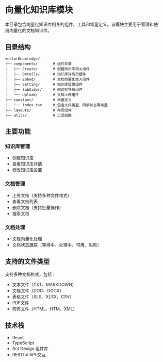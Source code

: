 # 向量化知识库模块

本目录包含向量化知识库相关的组件、工具和常量定义。该模块主要用于管理和使用向量化的文档知识库。

## 目录结构

```
vectorKnowledge/
├── components/       # 组件目录
│   ├── Create/       # 创建知识库相关组件
│   ├── Details/      # 知识库详情页组件
│   ├── Embed/        # 文档向量化嵌入组件
│   ├── Setting/      # 知识库设置组件
│   ├── SubSider/     # 侧边栏导航组件
│   └── Upload/       # 文档上传组件
├── constant/         # 常量定义
│   └── index.tsx     # 包含文件类型、同步状态等常量
├── layouts/          # 布局组件
├── utils/            # 工具函数
```

## 主要功能

### 知识库管理
- 创建知识库
- 查看知识库详情
- 修改知识库设置

### 文档管理
- 上传文档（支持多种文件格式）
- 查看文档列表
- 删除文档（支持批量操作）
- 搜索文档

### 文档处理
- 文档向量化处理
- 文档状态跟踪（等待中、处理中、可用、失败）

## 支持的文件类型
支持多种文档格式，包括：
- 文本文件（TXT、MARKDOWN）
- 文档文件（DOC、DOCX）
- 表格文件（XLS、XLSX、CSV）
- PDF文件
- 网页文件（HTML、HTM、XML）

## 技术栈
- React 
- TypeScript
- Ant Design 组件库
- RESTful API 交互 
